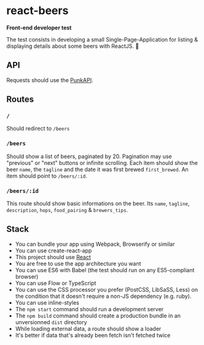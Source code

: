 # react-beers

**Front-end developer test**

The test consists in developing a small Single-Page-Application for listing & displaying details about some beers with ReactJS. 🍻

## API

Requests should use the [PunkAPI](https://punkapi.com).

##  Routes

### `/`

Should redirect to `/beers`

### `/beers`

Should show a list of beers, paginated by 20. Pagination may use "previous" or "next" buttons or infinite scrolling.
Each item should show the beer `name`, the `tagline` and the date it was first brewed `first_brewed`. An item should point to `/beers/:id`.

### `/beers/:id`

This route should show basic informations on the beer. Its `name`, `tagline`, `description`, `hops`, `food_pairing` & `brewers_tips`.

## Stack

- You can bundle your app using Webpack, Browserify or similar
- You can use create-react-app
- This project should use [React](https://facebook.github.io/react/)
- You are free to use the app architecture you want
- You can use ES6 with Babel (the test should run on any ES5-compliant browser)
- You can use Flow or TypeScript
- You can use the CSS processor you prefer (PostCSS, LibSaSS, Less) on the condition that it doesn't require a non-JS dependency (e.g. ruby).
- You can use inline-styles
- The `npm start` command should run a development server
- The `npm build` command should create a production bundle in an unversionned `dist` directory
- While loading external data, a route should show a loader
- It's better if data that's already been fetch isn't fetched twice
